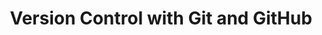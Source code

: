 ---
layout: workshop
category: workshop
title: "Version Control with Git and GitHub"
time: 10:00 AM - 1:00 PM PST
human_date: "April 14 and 16"
year: 2025
location: UC Santa Barbara Library, Room 2509
instructors:
helpers:
pre_workshop_survey:
post_workshop_survey:
shoreline_url:
lesson_url:
description: <b>Registration opens on March 18, 2025.</b>
---